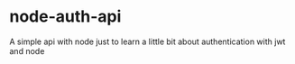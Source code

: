 # node-auth-api
A simple api with node just to learn a little bit about authentication with jwt and node
